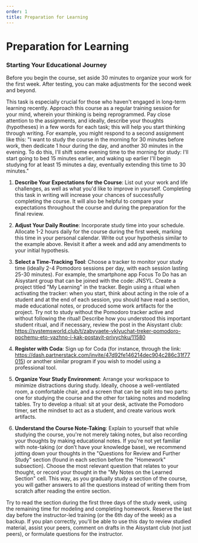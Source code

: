 ```yaml
---
order: 1
title: Preparation for Learning
---
```


# Preparation for Learning

### Starting Your Educational Journey

Before you begin the course, set aside 30 minutes to organize your work for the first week. After testing, you can make adjustments for the second week and beyond.

This task is especially crucial for those who haven't engaged in long-term learning recently. Approach this course as a regular training session for your mind, wherein your thinking is being reprogrammed. Pay close attention to the assignments, and ideally, describe your thoughts (hypotheses) in a few words for each task; this will help you start thinking through writing. For example, you might respond to a second assignment like this: "I want to study the course in the morning for 30 minutes before work, then dedicate 1 hour during the day, and another 30 minutes in the evening. To do this, I'll shift some evening time to the morning for study: I'll start going to bed 15 minutes earlier, and waking up earlier I'll begin studying for at least 15 minutes a day, eventually extending this time to 30 minutes."

1. **Describe Your Expectations for the Course**: List out your work and life challenges, as well as what you'd like to improve in yourself. Completing this task in writing will increase your chances of successfully completing the course. It will also be helpful to compare your expectations throughout the course and during the preparation for the final review.

2. **Adjust Your Daily Routine**: Incorporate study time into your schedule. Allocate 1-2 hours daily for the course during the first week, marking this time in your personal calendar. Write out your hypothesis similar to the example above. Revisit it after a week and add any amendments to your initial hypothesis.

3. **Select a Time-Tracking Tool**: Choose a tracker to monitor your study time (ideally 2-4 Pomodoro sessions per day, with each session lasting 25-30 minutes). For example, the smartphone app Focus To Do has an Aisystant group that can be joined with the code: JNSYL. Create a project titled "My Learning" in the tracker. Begin using a ritual when activating the tracker: when you start, think about acting in the role of a student and at the end of each session, you should have read a section, made educational notes, or produced some work artifacts for the project. Try not to study without the Pomodoro tracker active and without following the ritual! Describe how you understood this important student ritual, and if necessary, review the post in the Aisystant club: <https://systemsworld.club/t/zabyvaete-vklyuchat-treker-pomodoro-pochemu-eto-vazhno-i-kak-postavit-privychku/11580>

4. **Register with Coda**: Sign up for Coda (for instance, through the link: <https://dash.partnerstack.com/invite/47d92fe146214dec904c286c31f77015>) or another similar program if you wish to model using a professional tool.

5. **Organize Your Study Environment**: Arrange your workspace to minimize distractions during study. Ideally, choose a well-ventilated room, a comfortable chair, and a screen that can be split into two parts: one for studying the course and the other for taking notes and modeling tables. Try to develop a ritual: sit at your desk, activate the Pomodoro timer, set the mindset to act as a student, and create various work artifacts.

6. **Understand the Course Note-Taking**: Explain to yourself that while studying the course, you're not merely taking notes, but also recording your thoughts by making educational notes. If you're not yet familiar with note-taking (or don’t have your knowledge base), we recommend jotting down your thoughts in the "Questions for Review and Further Study" section (found in each section before the "Homework" subsection). Choose the most relevant question that relates to your thought, or record your thought in the "My Notes on the Learned Section" cell. This way, as you gradually study a section of the course, you will gather answers to all the questions instead of writing them from scratch after reading the entire section.

Try to read the section during the first three days of the study week, using the remaining time for modeling and completing homework. Reserve the last day before the instructor-led training (or the 6th day of the week) as a backup. If you plan correctly, you'll be able to use this day to review studied material, assist your peers, comment on drafts in the Aisystant club (not just peers), or formulate questions for the instructor.